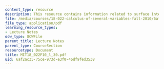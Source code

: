 ```yaml
---
content_type: resource
description: This resource contains information related to surface integrals.
file: /media/courses/18-022-calculus-of-several-variables-fall-2010/6af2ac3575ce973de3f046df9fed3538_MIT18_022F10_l_30.pdf
file_type: application/pdf
learning_resource_types:
- Lecture Notes
ocw_type: OCWFile
parent_title: Lecture Notes
parent_type: CourseSection
resourcetype: Document
title: MIT18_022F10_l_30.pdf
uid: 6af2ac35-75ce-973d-e3f0-46df9fed3538
---
```

